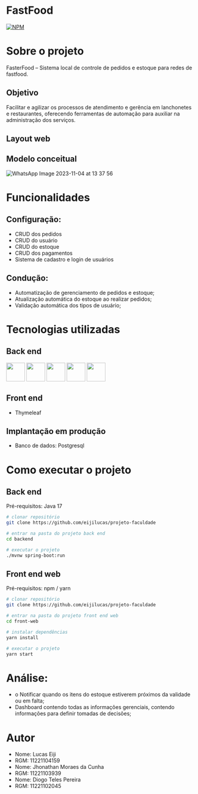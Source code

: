 # FastFood
[![NPM](https://img.shields.io/npm/l/react)](https://https://github.com/Diogo-Peres-Pereira/FasterFood/blob/main/LICENSE) 

# Sobre o projeto
FasterFood – Sistema local de controle de pedidos e estoque para redes de fastfood.

## Objetivo
Facilitar e agilizar os processos de atendimento e gerência em lanchonetes e
restaurantes, oferecendo ferramentas de automação para auxiliar na
administração dos serviços.

## Layout web

## Modelo conceitual
![WhatsApp Image 2023-11-04 at 13 37 56](https://github.com/Diogo-Peres-Pereira/FasterFood/assets/111434541/7269f0d8-1d52-4e73-8401-210e6bc7bc4e)

# Funcionalidades 
## Configuração:
- CRUD dos pedidos
- CRUD do usuário
- CRUD do estoque
- CRUD dos pagamentos
- Sistema de cadastro e login de usuários

## Condução:
- Automatização de gerenciamento de pedidos e estoque;
- Atualização automática do estoque ao realizar pedidos;
- Validação automática dos tipos de usuário;

# Tecnologias utilizadas
## Back end
<div>
  <img aling="center" height="50em" src="https://cdn.jsdelivr.net/gh/devicons/devicon/icons/java/java-original.svg" />
  <img aling="center" height="50em" src="https://cdn.jsdelivr.net/gh/devicons/devicon/icons/spring/spring-original.svg" />
  <img aling="center" height="50em" src="https://upload.wikimedia.org/wikipedia/commons/5/52/Apache_Maven_logo.svg" />
  <img aling="center" height="50em" src="https://www.alura.com.br/artigos/assets/jpa-hibernate-ou-eclipselink/JPAHibernate.jpg" />
  <img aling="center" height="50em" src="https://media.licdn.com/dms/image/C4E12AQG9PzLTPHvRVA/article-cover_image-shrink_600_2000/0/1615137890447?e=2147483647&v=beta&t=VWwwXtX-MnatXpTgypGqluwX50FTUyRTOaC7P12noBg" />
</div>

## Front end
- Thymeleaf

## Implantação em produção
- Banco de dados: Postgresql

# Como executar o projeto

## Back end
Pré-requisitos: Java 17

```bash
# clonar repositório
git clone https://github.com/eijilucas/projeto-faculdade

# entrar na pasta do projeto back end
cd backend

# executar o projeto
./mvnw spring-boot:run
```

## Front end web
Pré-requisitos: npm / yarn

```bash
# clonar repositório
git clone https://github.com/eijilucas/projeto-faculdade

# entrar na pasta do projeto front end web
cd front-web

# instalar dependências
yarn install

# executar o projeto
yarn start
```
# Análise:
- o Notificar quando os itens do estoque estiverem próximos da validade ou
  em falta;
- Dashboard contendo todas as informações gerenciais, contendo
  informações para definir tomadas de decisões;

 # Autor
- Nome: Lucas Eiji
- RGM: 11221104159
- Nome: Jhonathan Moraes da Cunha
- RGM: 11221103939
- Nome: Diogo Teles Pereira
- RGM: 11221102045
